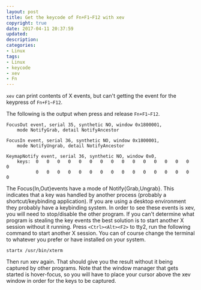 ```yaml
---
layout: post
title: Get the keycode of Fn+F1~F12 with xev
copyright: true
date: 2017-04-11 20:37:59
updated:
description:
categories:
- Linux
tags:
- Linux
- keycode
- xev
- Fn
---
```


`xev` can print contents of X events, but can't getting the event for the keypress of `Fn+F1~F12`.
<!-- more -->
The following is the output when press and release `Fn+F1~F12`.

    FocusOut event, serial 35, synthetic NO, window 0x1800001,
        mode NotifyGrab, detail NotifyAncestor
    
    FocusIn event, serial 36, synthetic NO, window 0x1800001,
        mode NotifyUngrab, detail NotifyAncestor
    
    KeymapNotify event, serial 36, synthetic NO, window 0x0,
        keys:  0   0   0   0   0   0   0   0   0   0   0   0   0   0   0   0
               0   0   0   0   0   0   0   0   0   0   0   0   0   0   0   0

The Focus{In,Out}events have a mode of Notify{Grab,Ungrab}. This indicates that a key was handled by another process (probably a shortcut/keybinding application).
If you are using a desktop environment they probably have a keybinding system. In order to see these events is xev, you will need to stop/disable the other program.
If you can't determine what program is stealing the key events the best solution is to start another X session without it running. Press `<Ctrl><Alt><F2>` to tty2, run the following command to start another X session. You can of course change the terminal to whatever you prefer or have installed on your system.

    startx /usr/bin/xterm
Then run xev again. That should give you the result without it being captured by other programs. Note that the window manager that gets started is hover-focus, so you will have to place your cursor above the xev window in order for the keys to be captured.

